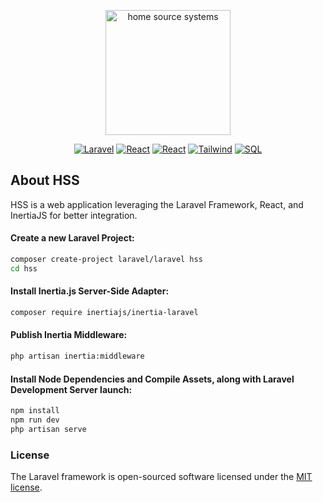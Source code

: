 <p align="center"><a href="#" ><img src="https://homesourcesystems.com/wp-content/uploads/2025/05/MobileLogo.svg" width="200" alt="home source systems"></a></p>

<p align="center">
<a href="#"><img src="https://img.shields.io/badge/Laravel-black?style=square&logo=laravel" alt="Laravel"></a>
<a href="#"><img src="https://img.shields.io/badge/-React-black?style=square&logo=react" alt="React"></a>
<a href="#"><img src="https://img.shields.io/badge/-Inertia-black?style=square&logo=Inertia" alt="React"></a>
<a href="#"><img src="https://img.shields.io/badge/-Tailwind-black?style=square&logo=Tailwind)" alt="Tailwind"></a>
<a href="#"><img src="https://img.shields.io/badge/-MySQL-black?style=flat-square&logo=mysql" alt="SQL"></a>
</p>

## About HSS

HSS is a web application leveraging the Laravel Framework, React, and InertiaJS for better integration.

#### Create a new Laravel Project:
```bash
composer create-project laravel/laravel hss
cd hss
```
#### Install Inertia.js Server-Side Adapter:
```bash
composer require inertiajs/inertia-laravel
```
#### Publish Inertia Middleware:
```bash
php artisan inertia:middleware
```
#### Install Node Dependencies and Compile Assets, along with Laravel Development Server launch:
```bash
npm install
npm run dev
php artisan serve
```

### License
The Laravel framework is open-sourced software licensed under the [MIT license](https://opensource.org/licenses/MIT).
